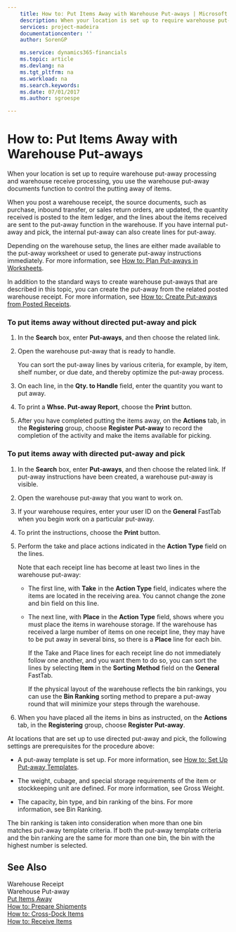 ```yaml
---
    title: How to: Put Items Away with Warehouse Put-aways | Microsoft Docs
    description: When your location is set up to require warehouse put-away processing and warehouse receive processing, you use the warehouse put-away documents function to control the putting away of items.
    services: project-madeira
    documentationcenter: ''
    author: SorenGP

    ms.service: dynamics365-financials
    ms.topic: article
    ms.devlang: na
    ms.tgt_pltfrm: na
    ms.workload: na
    ms.search.keywords:
    ms.date: 07/01/2017
    ms.author: sgroespe

---
```

# How to: Put Items Away with Warehouse Put-aways
When your location is set up to require warehouse put-away processing and warehouse receive processing, you use the warehouse put-away documents function to control the putting away of items.  
  
 When you post a warehouse receipt, the source documents, such as purchase, inbound transfer, or sales return orders, are updated, the quantity received is posted to the item ledger, and the lines about the items received are sent to the put-away function in the warehouse. If you have internal put-away and pick, the internal put-away can also create lines for put-away.  
  
 Depending on the warehouse setup, the lines are either made available to the put-away worksheet or used to generate put-away instructions immediately. For more information, see [How to: Plan Put-aways in Worksheets](../how-to-plan-put-aways-in-worksheets.md).  
  
 In addition to the standard ways to create warehouse put-aways that are described in this topic, you can create the put-away from the related posted warehouse receipt. For more information, see [How to: Create Put-aways from Posted Receipts](../how-to-create-put-aways-from-posted-receipts.md).  
  
### To put items away without directed put-away and pick  
  
1.  In the **Search** box, enter **Put-aways**, and then choose the related link.  
  
2.  Open the warehouse put-away that is ready to handle.  
  
     You can sort the put-away lines by various criteria, for example, by item, shelf number, or due date, and thereby optimize the put-away process.  
  
3.  On each line, in the **Qty. to Handle** field, enter the quantity you want to put away.  
  
4.  To print a **Whse. Put-away Report**, choose the **Print** button.  
  
5.  After you have completed putting the items away, on the **Actions** tab, in the **Registering** group, choose **Register Put-away** to record the completion of the activity and make the items available for picking.  
  
### To put items away with directed put-away and pick  
  
1.  In the **Search** box, enter **Put-aways**, and then choose the related link. If put-away instructions have been created, a warehouse put-away is visible.  
  
2.  Open the warehouse put-away that you want to work on.  
  
3.  If your warehouse requires, enter your user ID on the **General** FastTab when you begin work on a particular put-away.  
  
4.  To print the instructions, choose the **Print** button.  
  
5.  Perform the take and place actions indicated in the **Action Type** field on the lines.  
  
     Note that each receipt line has become at least two lines in the warehouse put-away:  
  
    -   The first line, with **Take** in the **Action Type** field, indicates where the items are located in the receiving area. You cannot change the zone and bin field on this line.  
  
    -   The next line, with **Place** in the **Action Type** field, shows where you must place the items in warehouse storage. If the warehouse has received a large number of items on one receipt line, they may have to be put away in several bins, so there is a **Place** line for each bin.  
  
         If the Take and Place lines for each receipt line do not immediately follow one another, and you want them to do so, you can sort the lines by selecting **Item** in the **Sorting Method** field on the **General** FastTab.  
  
         If the physical layout of the warehouse reflects the bin rankings, you can use the **Bin Ranking** sorting method to prepare a put-away round that will minimize your steps through the warehouse.  
  
6.  When you have placed all the items in bins as instructed, on the **Actions** tab, in the **Registering** group, choose **Register Put-away**.  
  
 At locations that are set up to use directed put-away and pick, the following settings are prerequisites for the procedure above:  
  
-   A put-away template is set up. For more information, see [How to: Set Up Put-away Templates](../how-to-set-up-put-away-templates.md).  
  
-   The weight, cubage, and special storage requirements of the item or stockkeeping unit are defined. For more information, see Gross Weight.  
  
-   The capacity, bin type, and bin ranking of the bins. For more information, see Bin Ranking.  
  
 The bin ranking is taken into consideration when more than one bin matches put-away template criteria. If both the put-away template criteria and the bin ranking are the same for more than one bin, the bin with the highest number is selected.  
  
## See Also  
 Warehouse Receipt   
 Warehouse Put-away   
 [Put Items Away](../put-items-away.md)   
 [How to: Prepare Shipments](../How%20to:%20Prepare%20Shipments.md)   
 [How to: Cross-Dock Items](../how-to-cross-dock-items.md)   
 [How to: Receive Items](../how-to-receive-items.md)